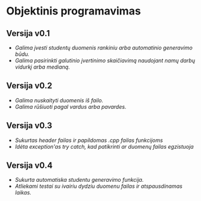 # Objektinis programavimas

## Versija v0.1
- *Galima įvesti studentų duomenis rankiniu arba automatinio generavimo būdu.*
- *Galima pasirinkti galutinio įvertinimo skaičiavimą naudojant namų darbų vidurkį arba medianą.*

## Versija v0.2
- *Galima nuskaityti duomenis iš failo.*
- *Galima rūšiuoti pagal vardus arba pavardes.*

## Versija v0.3
- *Sukurtas header failas ir papildomas .cpp failas funkcijoms*
- *Idėta exception'as try catch, kad patikrinti ar duomenų failas egzistuoja*

## Versija v0.4
- *Sukurta automatiska studentu generavimo funkcija.*
- *Atliekami testai su ivairiu dydziu duomenu failas ir atspausdinamas laikas.*
